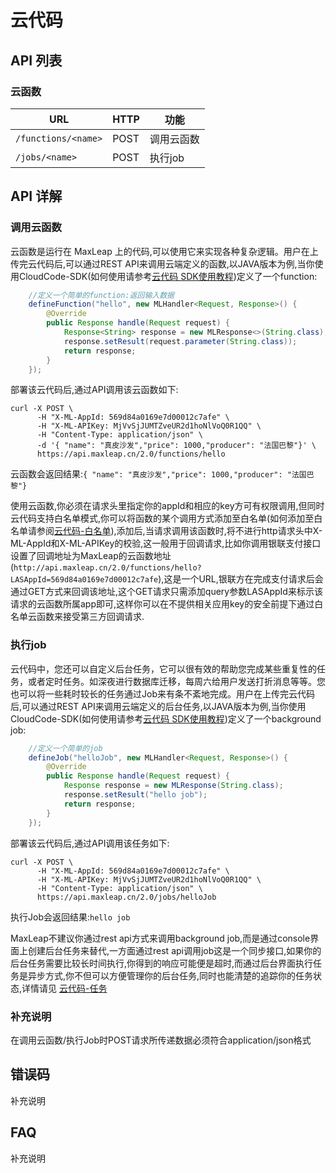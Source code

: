 # 云代码

## API 列表

### 云函数

URL |	HTTP|	功能
------|--------|--------
`/functions/<name>`	| POST|	调用云函数
`/jobs/<name>`|	POST|	执行job


## API 详解

### 调用云函数
云函数是运行在 MaxLeap 上的代码,可以使用它来实现各种复杂逻辑。用户在上传完云代码后,可以通过REST API来调用云端定义的函数,以JAVA版本为例,当你使用CloudCode-SDK(如何使用请参考[云代码 SDK使用教程](ML_DOCS_GUIDE_LINK_PLACEHOLDER_JAVA#FUNCTION))定义了一个function:

```java
    //定义一个简单的function:返回输入数据
    defineFunction("hello", new MLHandler<Request, Response>() {
        @Override
        public Response handle(Request request) {
            Response<String> response = new MLResponse<>(String.class);
            response.setResult(request.parameter(String.class));
            return response;
        }
    });
```

部署该云代码后,通过API调用该云函数如下:

    curl -X POST \
          -H "X-ML-AppId: 569d84a0169e7d00012c7afe" \
          -H "X-ML-APIKey: MjVvSjJUMTZveUR2d1hoNlVoQ0R1QQ" \
          -H "Content-Type: application/json" \
          -d '{ "name": "真皮沙发","price": 1000,"producer": "法国巴黎"}' \
          https://api.maxleap.cn/2.0/functions/hello

云函数会返回结果:`{ "name": "真皮沙发","price": 1000,"producer": "法国巴黎"}`

使用云函数,你必须在请求头里指定你的appId和相应的key方可有权限调用,但同时云代码支持白名单模式,你可以将函数的某个调用方式添加至白名单(如何添加至白名单请参阅[云代码-白名单](ML_DOCS_LINK_PLACEHOLDER_USERMANUAL#CLOUD_CODE_ZH_WHITELIST)),添加后,当请求调用该函数时,将不进行http请求头中X-ML-AppId和X-ML-APIKey的校验,这一般用于回调请求,比如你调用银联支付接口设置了回调地址为MaxLeap的云函数地址(`http://api.maxleap.cn/2.0/functions/hello?LASAppId=569d84a0169e7d00012c7afe`),这是一个URL,银联方在完成支付请求后会通过GET方式来回调该地址,这个GET请求只需添加query参数LASAppId来标示该请求的云函数所属app即可,这样你可以在不提供相关应用key的安全前提下通过白名单云函数来接受第三方回调请求.

### 执行job
云代码中，您还可以自定义后台任务，它可以很有效的帮助您完成某些重复性的任务，或者定时任务。如深夜进行数据库迁移，每周六给用户发送打折消息等等。您也可以将一些耗时较长的任务通过Job来有条不紊地完成。用户在上传完云代码后,可以通过REST API来调用云端定义的后台任务,以JAVA版本为例,当你使用CloudCode-SDK(如何使用请参考[云代码 SDK使用教程](ML_DOCS_GUIDE_LINK_PLACEHOLDER_JAVA#JOB))定义了一个background job:

```java
    //定义一个简单的job
    defineJob("helloJob", new MLHandler<Request, Response>() {
        @Override
        public Response handle(Request request) {
            Response response = new MLResponse(String.class);
            response.setResult("hello job");
            return response;
        }
    });
```
    
部署该云代码后,通过API调用该任务如下:

    curl -X POST \
          -H "X-ML-AppId: 569d84a0169e7d00012c7afe" \
          -H "X-ML-APIKey: MjVvSjJUMTZveUR2d1hoNlVoQ0R1QQ" \
          -H "Content-Type: application/json" \
          https://api.maxleap.cn/2.0/jobs/helloJob
          
执行Job会返回结果:`hello job`

MaxLeap不建议你通过rest api方式来调用background job,而是通过console界面上创建后台任务来替代,一方面通过rest api调用job这是一个同步接口,如果你的后台任务需要比较长时间执行,你得到的响应可能便是超时,而通过后台界面执行任务是异步方式,你不但可以方便管理你的后台任务,同时也能清楚的追踪你的任务状态,详情请见 [云代码-任务](ML_DOCS_LINK_PLACEHOLDER_USERMANUAL#CLOUD_CODE_ZH_JOB)

### 补充说明
在调用云函数/执行Job时POST请求所传递数据必须符合application/json格式

## 错误码
补充说明

## FAQ
补充说明